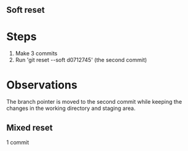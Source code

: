 ## Soft reset

# Steps
1. Make 3 commits
2. Run 'git reset --soft d0712745' (the second commit)

# Observations
The branch pointer is moved to the second commit while keeping the changes in the working directory and staging area.

## Mixed reset

1 commit